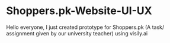 # Shoppers.pk-Website-UI-UX
Hello everyone, I just created prototype for Shoppers.pk (A task/ assignment given by our university teacher) using visily.ai
